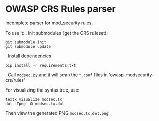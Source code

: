 # OWASP CRS Rules parser

Incomplete parser for mod_security rules. 

To use it:
 . Init submodules (get the CRS ruleset):
```
git submodule init
git submodule update
```
 . Install dependencies
```
pip install -r requirements.txt
```
 . Call `modsec.py` and it will scan the `*.conf` files in 'owasp-modsecurity-crs/rules'

For visualizing the syntax tree, use:
```
textx visualize modsec.tx
dot -Tpng -O modsec.tx.dot
```
Then view the generated PNG `modsec.tx.dot.png`!
